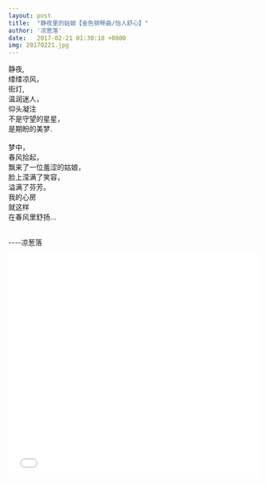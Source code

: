 ```yaml
---
layout: post
title:  "静夜里的姑娘【金色钢琴曲/怡人舒心】"
author: '凉葱落'
date:   2017-02-21 01:30:18 +0800
img: 20170221.jpg
---
```

静夜,<br/>
缕缕凉风，<br/>
街灯,<br/>
温润迷人，<br/>
仰头凝注<br/>
不是守望的星星，<br/>
是期盼的美梦.<br/>
<br/>
梦中，<br/>
春风拾起，<br/>
飘来了一位羞涩的姑娘，<br/>
脸上滢满了笑容，<br/>
溢满了芬芳。<br/>
我的心房<br/>
就这样<br/>
在春风里舒扬...<br/>
<br/>


----凉葱落
<iframe frameborder="0" src="//music.163.com/outchain/player?type=1&id=2866516&auto=1&height=430" allowfullscreen style="width:100%;height:450px"></iframe>


